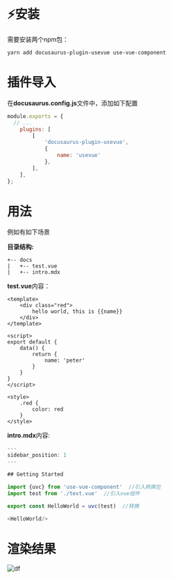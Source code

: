 # ⚡安装

需要安装两个npm包：

```shell
yarn add docusaurus-plugin-usevue use-vue-component
```

# 插件导入
在**docusaurus.config.js**文件中，添加如下配置
```js
module.exports = {
  // ...
    plugins: [
        [
            'docusaurus-plugin-usevue',
            {
                name: 'usevue'
            },
        ],
    ],
};
```

# 用法

例如有如下场景

**目录结构:**

```shell
+-- docs
|   +-- test.vue
|   +-- intro.mdx
```

**test.vue**内容：

```vue
<template>
    <div class="red">
        hello world, this is {{name}}
    </div>
</template>

<script>
export default {
    data() {
        return {
            name: 'peter'
        }
    }
}
</script>

<style>
    .red {
        color: red
    }
</style>
```

**intro.mdx**内容:

```js
---
sidebar_position: 1
---

## Getting Started

import {uvc} from 'use-vue-component'  //引入转换包
import test from './text.vue'  //引入vue组件

export const HelloWorld = uvc(test)  //转换

<HelloWorld/>
```

# 渲染结果

![df](https://img-blog.csdnimg.cn/a08bd8b839f44074a3f8b60da8af6e59.png)